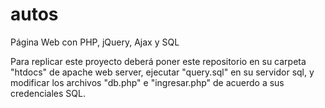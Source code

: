 # autos
Página Web con PHP, jQuery, Ajax y SQL

Para replicar este proyecto deberá poner este repositorio en su carpeta "htdocs" de apache web server, ejecutar "query.sql" en su servidor sql, y modificar los archivos "db.php" e "ingresar.php" de acuerdo a sus credenciales SQL.
